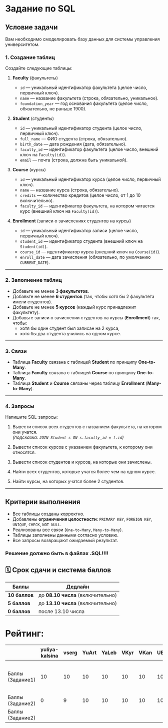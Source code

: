 # Задание по SQL

## Условие задачи

Вам необходимо смоделировать базу данных для системы управления университетом.

### 1. Создание таблиц
Создайте следующие таблицы:

1. **Faculty** (факультеты)
   - `id` — уникальный идентификатор факультета (целое число, первичный ключ).
   - `name` — название факультета (строка, обязательно, уникальное).
   - `foundation_year` — год основания факультета (целое число, обязательно, не раньше 1900).

2. **Student** (студенты)
   - `id` — уникальный идентификатор студента (целое число, первичный ключ).
   - `full_name` — ФИО студента (строка, обязательно).
   - `birth_date` — дата рождения (дата, обязательно).
   - `faculty_id` — идентификатор факультета (целое число, внешний ключ на `Faculty(id)`).
   - `email` — почта (строка, должна быть уникальной).

3. **Course** (курсы)
   - `id` — уникальный идентификатор курса (целое число, первичный ключ).
   - `name` — название курса (строка, обязательно).
   - `credits` — количество кредитов (целое число, от 1 до 10 включительно).
   - `faculty_id` — идентификатор факультета, на котором читается курс (внешний ключ на `Faculty(id)`).

4. **Enrollment** (записи о зачислениях студентов на курсы)
   - `id` — уникальный идентификатор записи (целое число, первичный ключ).
   - `student_id` — идентификатор студента (внешний ключ на `Student(id)`).
   - `course_id` — идентификатор курса (внешний ключ на `Course(id)`).
   - `enroll_date` — дата зачисления (обязательно, по умолчанию `CURRENT_DATE`).

---

### 2. Заполнение таблиц
- Добавьте не менее **3 факультетов**.
- Добавьте не менее **6 студентов** (так, чтобы хотя бы 2 факультета имели студентов).
- Добавьте не менее **5 курсов** (каждый курс принадлежит факультету).
- Добавьте записи о зачислении студентов на курсы (**Enrollment**) так, чтобы:
  - хотя бы один студент был записан на 2 курса,
  - хотя бы два студента учились на одном курсе.

---

### 3. Связи
- Таблица **Faculty** связана с таблицей **Student** по принципу **One-to-Many**.
- Таблица **Faculty** связана с таблицей **Course** по принципу **One-to-Many**.
- Таблица **Student** и **Course** связаны через таблицу **Enrollment** (**Many-to-Many**).

---

### 4. Запросы
Напишите SQL-запросы:

1. Вывести список всех студентов с названием факультета, на котором они учатся.  
   *(подсказка: `JOIN Student s ON s.faculty_id = f.id`)*

2. Вывести список курсов с указанием факультета, к которому они относятся.

3. Вывести список студентов и курсов, на которые они зачислены.

4. Найти всех студентов, которые учатся более чем на одном курсе.

5. Найти курсы, на которых учатся более 2 студентов.

---

## Критерии выполнения
- Все таблицы созданы корректно.
- Добавлены **ограничения целостности**: `PRIMARY KEY`, `FOREIGN KEY`, `UNIQUE`, `CHECK`, `NOT NULL`.
- Реализованы все связи (`One-to-Many`, `Many-to-Many`).
- Таблицы заполнены данными согласно условию.
- Все запросы возвращают ожидаемый результат.

### Решение должно быть в файлах .SQL!!!!

## 🗓 Срок сдачи и система баллов

| Баллы | Дедлайн                           |
|-------|-----------------------------------|
| **10 баллов** | до **08.10 числа** (включительно) |
| **5 баллов**  | до **13.10 числа** (включительно) |
| **0 баллов**  | после 13.10 числа                 |

# Рейтинг:

|                  | yuliya-kalsina | vserg | YuArt | YaLeb | VKyr | VKan | UBesp | TAKIP | SZhe | RKos | PoNak | MSok | KhKV | IKoz | EZay              | EShcher      | EMar                          | EKis | DSoc | Dilyn | BS | AlKuz | AStep | AMyt | AMal | AKuz | AKud | AKhl | AABugaets | AleksPoldin |
|------------------|--------------|------|-----|-----|----|----|-----|------|----|----|-----|-----|----|----|-------------------|--------------|-------------------------------|-----|----|-----|--|------|-----|----|----|----|----|----|---------|------------|
| Баллы (Задание1) | 10           | 10   | 10  | 10  | 10 | 10 | 10  | 10   | 10 | 10 | 10  | 10  | 10 | 10 | 8 (нет top_longest) | 5 (просрочен) | 8 (выводит только одну группу) | 10  | 10 | 10  | 10 | 10   | 10  | 10 | 10 | 10 | 10 | 10 | 10      | 5          |
| Баллы (Задание2) | 0            | 9    | 10  | 10  | 10 | 10 | 10  | 5    | 10 | 10 | 10  | 7   | 10 | 10 | 10                | 0            | 0                             | 10  | 10 | 10  | 0 | 9    | 10  | 0  | 10 | 0  | 10 | 10 | 10      | 5          |
| Баллы (Задание2) |              |      |     |     |    |    |     |      |    |    |     |     |   |    |                   |              |                               |     |    |     |  |      |     |    |    |    |    |    |         |            |